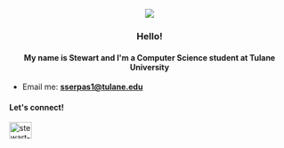 <p align="center">
  <img src="https://64.media.tumblr.com/8b2a2d3957cf13e5548f08504f0e1d4a/tumblr_owsbgsWF5R1r5u9m2o3_r1_500.gif" />
</p>


<h3 align="center">Hello!
<h4 align="center">My name is Stewart and I'm a Computer Science student at Tulane University</h3>

- Email me: **sserpas1@tulane.edu**

<h4 align="left">Let's connect!</h3>
<p align="left">
<a href="https://linkedin.com/in/stewart-serpas" target="blank"><img align="center" src="https://raw.githubusercontent.com/rahuldkjain/github-profile-readme-generator/master/src/images/icons/Social/linked-in-alt.svg" alt="stewart-serpas" height="30" width="40" /></a>
</p>
